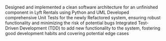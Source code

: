 Designed and implemented a clean software architecture for an unfinished component in Lyft Rentals using Python and UML
Developed comprehensive Unit Tests for the newly Refactored system, ensuring robust functionality and minimizing the risk of potential bugs
Integrated Test-Driven Development (TDD) to add new functionality to the system, fostering good development habits and covering potential edge cases

